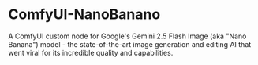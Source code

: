 # ComfyUI-NanoBanano
A ComfyUI custom node for Google's Gemini 2.5 Flash Image (aka "Nano Banana") model - the state-of-the-art image generation and editing AI that went viral for its incredible quality and capabilities.
